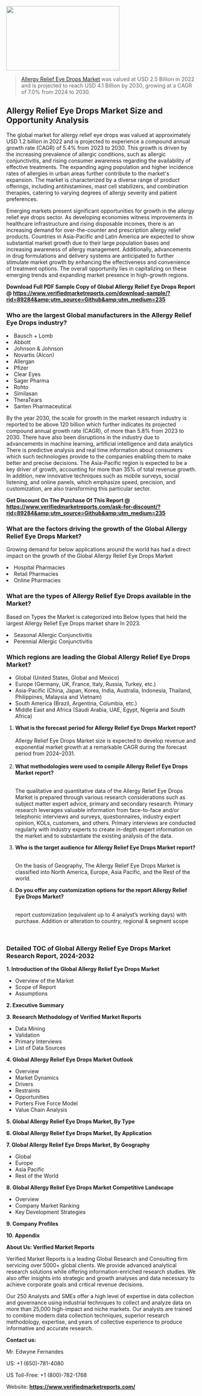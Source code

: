 <img src="https://ffe5etoiles.com/wp-content/uploads/2024/12/MST1-300x171.png" alt="" width="300" height="171" class="alignnone size-medium wp-image-20088" /><blockquote><p><p><a href="https://www.verifiedmarketreports.com/download-sample/?rid=89284&utm_source=Github&utm_medium=235" target="_blank">Allergy Relief Eye Drops Market</a> was valued at USD 2.5 Billion in 2022 and is projected to reach USD 4.1 Billion by 2030, growing at a CAGR of 7.0% from 2024 to 2030.</p></blockquote><p><h2>Allergy Relief Eye Drops Market Size and Opportunity Analysis</h2> <p>The global market for allergy relief eye drops was valued at approximately USD 1.2 billion in 2022 and is projected to experience a compound annual growth rate (CAGR) of 5.4% from 2023 to 2030. This growth is driven by the increasing prevalence of allergic conditions, such as allergic conjunctivitis, and rising consumer awareness regarding the availability of effective treatments. The expanding aging population and higher incidence rates of allergies in urban areas further contribute to the market's expansion. The market is characterized by a diverse range of product offerings, including antihistamines, mast cell stabilizers, and combination therapies, catering to varying degrees of allergy severity and patient preferences.</p> <p>Emerging markets present significant opportunities for growth in the allergy relief eye drops sector. As developing economies witness improvements in healthcare infrastructure and rising disposable incomes, there is an increasing demand for over-the-counter and prescription allergy relief products. Countries in Asia-Pacific and Latin America are expected to show substantial market growth due to their large population bases and increasing awareness of allergy management. Additionally, advancements in drug formulations and delivery systems are anticipated to further stimulate market growth by enhancing the effectiveness and convenience of treatment options. The overall opportunity lies in capitalizing on these emerging trends and expanding market presence in high-growth regions.</p> </p><p class=""><strong>Download Full PDF Sample Copy of Global Allergy Relief Eye Drops Report @ <a href="https://www.verifiedmarketreports.com/download-sample/?rid=89284&amp;utm_source=Github&amp;utm_medium=235" target="_blank">https://www.verifiedmarketreports.com/download-sample/?rid=89284&amp;utm_source=Github&amp;utm_medium=235</a></strong></p><h3 id="" class="">Who are the largest Global manufacturers in the Allergy Relief Eye Drops industry?</h3><p><li>Bausch + Lomb</li><li> Abbott</li><li> Johnson & Johnson</li><li> Novartis (Alcon)</li><li> Allergan</li><li> Pfizer</li><li> Clear Eyes</li><li> Sager Pharma</li><li> Rohto</li><li> Similasan</li><li> TheraTears</li><li> Santen Pharmaceutical</li></p><div class=""><div class="" dir="" data-message-author-role="" data-message-id="" data-message-model-slug=""><div class=""><div class=""><div class=""><div class="" dir="" data-message-author-role="" data-message-id="" data-message-model-slug=""><div class=""><div class=""><p>By the year 2030, the scale for growth in the market research industry is reported to be above 120 billion which further indicates its projected compound annual growth rate (CAGR), of more than 5.8% from 2023 to 2030. There have also been disruptions in the industry due to advancements in machine learning, artificial intelligence and data analytics There is predictive analysis and real time information about consumers which such technologies provide to the companies enabling them to make better and precise decisions. The Asia-Pacific region is expected to be a key driver of growth, accounting for more than 35% of total revenue growth. In addition, new innovative techniques such as mobile surveys, social listening, and online panels, which emphasize speed, precision, and customization, are also transforming this particular sector.</p><p><strong>Get Discount On The Purchase Of This Report @&nbsp; <a href="https://www.verifiedmarketreports.com/ask-for-discount/?rid=89284&amp;utm_source=Github&amp;utm_medium=235" target="_blank">https://www.verifiedmarketreports.com/ask-for-discount/?rid=89284&amp;utm_source=Github&amp;utm_medium=235</a></strong></p></div></div></div></div></div></div></div></div><h3 id="" class="">What are the factors driving the growth of the Global Allergy Relief Eye Drops Market?</h3><p id="" class="">Growing demand for below applications around the world has had a direct impact on the growth of the Global Allergy Relief Eye Drops Market</p><p id="" class=""><li>Hospital Pharmacies</li><li> Retail Pharmacies</li><li> Online Pharmacies</li></p><h3 id="" class="">What are the types of Allergy Relief Eye Drops available in the Market?</h3><p id="" class="">Based on Types the Market is categorized into Below types that held the largest Allergy Relief Eye Drops market share In 2023.</p><p id="" class=""><li>Seasonal Allergic Conjunctivitis</li><li> Perennial Allergic Conjunctivitis</li></p><h3 id="" class="">Which regions are leading the Global Allergy Relief Eye Drops Market?</h3><ul><li>Global (United States, Global and Mexico)</li><li>Europe (Germany, UK, France, Italy, Russia, Turkey, etc.)</li><li>Asia-Pacific (China, Japan, Korea, India, Australia, Indonesia, Thailand, Philippines, Malaysia and Vietnam)</li><li>South America (Brazil, Argentina, Columbia, etc.)</li><li>Middle East and Africa (Saudi Arabia, UAE, Egypt, Nigeria and South Africa)</li></ul><p><ol><li><strong>What is the forecast period for Allergy Relief Eye Drops Market report?<br /></strong><br /><span data-sheets-root="1" data-sheets-value="{&quot;1&quot;:2,&quot;2&quot;:&quot;XXXX size is expected to develop revenue and exponential market growth at a remarkable CAGR during the forecast period from 2024&ndash;2030.&quot;}" data-sheets-userformat="{&quot;2&quot;:12674,&quot;4&quot;:{&quot;1&quot;:2,&quot;2&quot;:16776960},&quot;10&quot;:2,&quot;11&quot;:0,&quot;15&quot;:&quot;Arial&quot;,&quot;16&quot;:12}">Allergy Relief Eye Drops Market size is expected to develop revenue and exponential market growth at a remarkable CAGR during the forecast period from 2024&ndash;2031.</span><br /><br /></li><li><strong>What methodologies were used to compile Allergy Relief Eye Drops Market report?<br /><br /></strong><p>The qualitative and quantitative data of the&nbsp;Allergy Relief Eye Drops Market is prepared through various research considerations such as subject matter expert advice, primary and secondary research. Primary research leverages valuable information from face-to-face and/or telephonic interviews and surveys, questionnaires, industry expert opinion, KOLs, customers, and others. Primary interviews are conducted regularly with industry experts to create in-depth expert information on the market and to substantiate the existing analysis of the data.&nbsp;</p></li><li><strong>Who is the target audience for Allergy Relief Eye Drops Market report?<br /><br /></strong><p>On the basis of Geography, The&nbsp;Allergy Relief Eye Drops Market is classified into North America, Europe, Asia Pacific, and the Rest of the world.</p></li><li><strong>Do you offer any customization options for the report Allergy Relief Eye Drops Market?<br /><br /></strong><p>report customization (equivalent up to 4 analyst&rsquo;s working days) with purchase. Addition or alteration to country, regional &amp; segment scope</p><p>&nbsp;</p></li></ol></p><h3 id="" class="">Detailed TOC of Global Allergy Relief Eye Drops Market Research Report, 2024-2032</h3><p id="" class=""><strong>1. Introduction of the Global Allergy Relief Eye Drops Market</strong></p><ul><li>Overview of the Market</li><li>Scope of Report</li><li>Assumptions</li></ul><p id="" class=""><strong>2. Executive Summary</strong></p><p id="" class=""><strong>3. Research Methodology of&nbsp;Verified Market Reports</strong></p><ul><li>Data Mining</li><li>Validation</li><li>Primary Interviews</li><li>List of Data Sources</li></ul><p id="" class=""><strong>4. Global Allergy Relief Eye Drops Market Outlook</strong></p><ul><li>Overview</li><li>Market Dynamics</li><li>Drivers</li><li>Restraints</li><li>Opportunities</li><li>Porters Five Force Model</li><li>Value Chain Analysis</li></ul><p id="" class=""><strong>5. Global Allergy Relief Eye Drops Market, By&nbsp;Type</strong></p><p id="" class=""><strong>6. Global Allergy Relief Eye Drops Market, By Application</strong></p><p id="" class=""><strong>7. Global Allergy Relief Eye Drops Market, By Geography</strong></p><ul><li>Global</li><li>Europe</li><li>Asia Pacific</li><li>Rest of the World</li></ul><p id="" class=""><strong>8. Global Allergy Relief Eye Drops Market Competitive Landscape</strong></p><ul><li>Overview</li><li>Company Market Ranking</li><li>Key Development Strategies</li></ul><p id="" class=""><strong>9. Company Profiles</strong></p><p id="" class=""><strong>10. Appendix</strong></p><p id="" class=""><strong>About Us: Verified Market Reports</strong></p><p id="" class="">Verified Market Reports is a leading Global Research and Consulting firm servicing over 5000+ global clients. We provide advanced analytical research solutions while offering information-enriched research studies. We also offer insights into strategic and growth analyses and data necessary to achieve corporate goals and critical revenue decisions.</p><p id="" class="">Our 250 Analysts and SMEs offer a high level of expertise in data collection and governance using industrial techniques to collect and analyze data on more than 25,000 high-impact and niche markets. Our analysts are trained to combine modern data collection techniques, superior research methodology, expertise, and years of collective experience to produce informative and accurate research.</p><p id="" class=""><strong>Contact us:</strong></p><p id="" class="">Mr. Edwyne Fernandes</p><p id="" class="">US: +1 (650)-781-4080</p><p id="" class="">US Toll-Free: +1 (800)-782-1768</p><p id="" class="">Website: <a target="" data-test-app-aware-link=""><strong>https://www.verifiedmarketreports.com/</strong></a></p>
